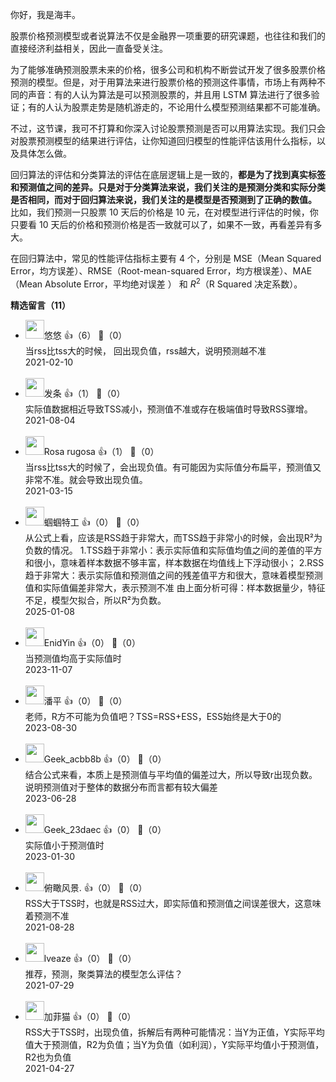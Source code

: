 你好，我是海丰。

股票价格预测模型或者说算法不仅是金融界一项重要的研究课题，也往往和我们的直接经济利益相关，因此一直备受关注。

为了能够准确预测股票未来的价格，很多公司和机构不断尝试开发了很多股票价格预测的模型。但是，对于用算法来进行股票价格的预测这件事情，市场上有两种不同的声音：有的人认为算法是可以预测股票的，并且用 LSTM 算法进行了很多验证；有的人认为股票走势是随机游走的，不论用什么模型预测结果都不可能准确。

不过，这节课，我可不打算和你深入讨论股票预测是否可以用算法实现。我们只会对股票预测模型的结果进行评估，让你知道回归模型的性能评估该用什么指标，以及具体怎么做。

回归算法的评估和分类算法的评估在底层逻辑上是一致的，**都是为了找到真实标签和预测值之间的差异。只是对于分类算法来说，我们关注的是预测分类和实际分类是否相同，而对于回归算法来说，我们关注的是模型是否预测到了正确的数值。** 比如，我们预测一只股票 10 天后的价格是 10 元，在对模型进行评估的时候，你只要看 10 天后的价格和预测价格是否一致就可以了，如果不一致，再看差异有多大。

在回归算法中，常见的性能评估指标主要有 4 个，分别是 MSE（Mean Squared Error，均方误差）、RMSE（Root-mean-squared Error，均方根误差）、MAE（Mean Absolute Error，平均绝对误差 ） 和 $R^2$（R Squared 决定系数）。
<div><strong>精选留言（11）</strong></div><ul>
<li><img src="https://static001.geekbang.org/account/avatar/00/17/e5/02/ffc27f1b.jpg" width="30px"><span>悠悠</span> 👍（6） 💬（0）<div>当rss比tss大的时候， 回出现负值，rss越大，说明预测越不准</div>2021-02-10</li><br/><li><img src="https://static001.geekbang.org/account/avatar/00/10/8c/2a/49e0547d.jpg" width="30px"><span>发条</span> 👍（1） 💬（0）<div>实际值数据相近导致TSS减小，预测值不准或存在极端值时导致RSS骤增。</div>2021-08-04</li><br/><li><img src="https://static001.geekbang.org/account/avatar/00/16/98/4e/f42d27e8.jpg" width="30px"><span>Rosa rugosa</span> 👍（1） 💬（0）<div>当rss比tss大的时候了，会出现负值。有可能因为实际值分布扁平，预测值又非常不准。就会导致出现负值。</div>2021-03-15</li><br/><li><img src="https://static001.geekbang.org/account/avatar/00/3b/e8/e3/af0629f2.jpg" width="30px"><span>蝈蝈特工</span> 👍（0） 💬（0）<div>从公式上看，应该是RSS趋于非常大，而TSS趋于非常小的时候，会出现R²为负数的情况。
1.TSS趋于非常小：表示实际值和实际值均值之间的差值的平方和很小，意味着样本数据不够丰富，样本数据在均值线上下浮动很小；
2.RSS趋于非常大：表示实际值和预测值之间的残差值平方和很大，意味着模型预测值和实际值偏差非常大，表示预测不准
由上面分析可得：样本数据量少，特征不足，模型欠拟合，所以R²为负数。</div>2025-01-08</li><br/><li><img src="https://static001.geekbang.org/account/avatar/00/38/33/c3/f485c1bb.jpg" width="30px"><span>EnidYin</span> 👍（0） 💬（0）<div>当预测值均高于实际值时</div>2023-11-07</li><br/><li><img src="https://static001.geekbang.org/account/avatar/00/38/55/b6/8673d349.jpg" width="30px"><span>潘平</span> 👍（0） 💬（0）<div>老师，R方不可能为负值吧？TSS=RSS+ESS，ESS始终是大于0的</div>2023-08-30</li><br/><li><img src="" width="30px"><span>Geek_acbb8b</span> 👍（0） 💬（0）<div>结合公式来看，本质上是预测值与平均值的偏差过大，所以导致r出现负数。说明预测值对于整体的数据分布而言都有较大偏差</div>2023-06-28</li><br/><li><img src="https://thirdwx.qlogo.cn/mmopen/vi_32/sgEfkeMSIIibeH4l0HS8uwGB5PKKDCLgo0RbV8QTfY6am1OYxBEY8g74WUnWkWl9azUX5XqvcbrMxSxmJXSibCcw/132" width="30px"><span>Geek_23daec</span> 👍（0） 💬（0）<div>实际值小于预测值时</div>2023-01-30</li><br/><li><img src="https://static001.geekbang.org/account/avatar/00/0f/ee/c6/bebcbcf0.jpg" width="30px"><span>俯瞰风景.</span> 👍（0） 💬（0）<div>RSS大于TSS时，也就是RSS过大，即实际值和预测值之间误差很大，这意味着预测不准</div>2021-08-28</li><br/><li><img src="https://thirdwx.qlogo.cn/mmopen/vi_32/DYAIOgq83epZgdl576oCtclmMU47ojaU3rttyaSUGYCLoPJD2KUjyyuk5sh3OBt3vEpQqTP0Cib2Kic2edI2g89Q/132" width="30px"><span>lveaze</span> 👍（0） 💬（0）<div>推荐，预测，聚类算法的模型怎么评估？</div>2021-07-29</li><br/><li><img src="https://static001.geekbang.org/account/avatar/00/10/27/19/2f33b810.jpg" width="30px"><span>加菲猫</span> 👍（0） 💬（0）<div>RSS大于TSS时，出现负值，拆解后有两种可能情况：当Y为正值，Y实际平均值大于预测值，R2为负值；当Y为负值（如利润），Y实际平均值小于预测值，R2也为负值</div>2021-04-27</li><br/>
</ul>